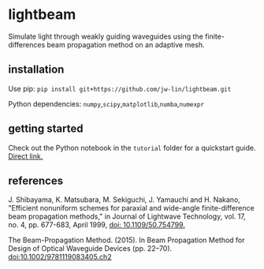 # lightbeam
Simulate light through weakly guiding waveguides using the finite-differences beam propagation method on an adaptive mesh.

## installation
Use pip: `pip install git+https://github.com/jw-lin/lightbeam.git`

Python dependencies: `numpy`,`scipy`,`matplotlib`,`numba`,`numexpr`

## getting started
Check out the Python notebook in the `tutorial` folder for a quickstart guide. <a href="tutorial/Lightbeam.ipynb">Direct link.</a>

## references
J. Shibayama, K. Matsubara, M. Sekiguchi, J. Yamauchi and H. Nakano, "Efficient nonuniform schemes for paraxial and wide-angle finite-difference beam propagation methods," in Journal of Lightwave Technology, vol. 17, no. 4, pp. 677-683, April 1999, <a href="https://ieeexplore.ieee.org/stamp/stamp.jsp?tp=&arnumber=754799">doi: 10.1109/50.754799.</a> 

The Beam-Propagation Method. (2015). In Beam Propagation Method for Design of Optical Waveguide Devices (pp. 22–70). <a href="https://onlinelibrary.wiley.com/doi/book/10.1002/9781119083405">  doi:10.1002/9781119083405.ch2</a>

